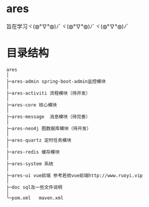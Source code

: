 # ares
旨在学习ヾ(◍°∇°◍)ﾉﾞヾ(◍°∇°◍)ﾉﾞヾ(◍°∇°◍)ﾉﾞ
    
# 目录结构
```
ares
│
├─ares-admin spring-boot-admin监控模块
│
├─ares-activiti 流程模块（待开发）
│
├─ares-core 核心模块
│
├─ares-message  消息模块（待完善）
│
├─ares-neo4j 图数据库模块（待开发）
│
├─ares-quartz 定时任务模块
│
├─ares-redis 缓存模块
│
├─ares-system 系统
│
├─ares-ui vue前端 参考若依vue前端http://www.ruoyi.vip
│
├─doc sql及一些文件说明
│
└─pom.xml   maven.xml
```
